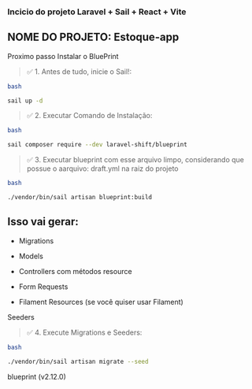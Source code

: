 ### Incicio do projeto Laravel + Sail + React + Vite

## NOME DO PROJETO: Estoque-app

Proximo passo Instalar o BluePrint

> ✅ 1. Antes de tudo, inicie o Sail!:
```bash
bash

sail up -d
```
> ✅ 2. Executar Comando de Instalação:
```bash
bash

sail composer require --dev laravel-shift/blueprint
```
> ✅ 3. Executar blueprint com esse arquivo limpo, considerando que possue o aarquivo: draft.yml na raiz do projeto
```bash
bash

./vendor/bin/sail artisan blueprint:build

```
## Isso vai gerar:

+ Migrations

+ Models

+ Controllers com métodos resource

+ Form Requests

+ Filament Resources (se você quiser usar Filament)

Seeders

> ✅ 4. Execute Migrations e Seeders:

```bash
bash

./vendor/bin/sail artisan migrate --seed
```
blueprint (v2.12.0)